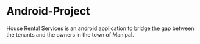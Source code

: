 # Android-Project
House Rental Services is an android application to bridge the gap between the tenants and the
owners in the town of Manipal. 
